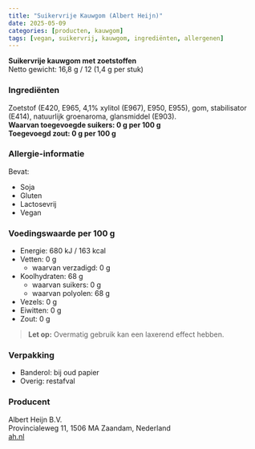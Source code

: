 ```yaml
---
title: "Suikervrije Kauwgom (Albert Heijn)"
date: 2025-05-09
categories: [producten, kauwgom]
tags: [vegan, suikervrij, kauwgom, ingrediënten, allergenen]
---
```


**Suikervrije kauwgom met zoetstoffen**  
Netto gewicht: 16,8 g / 12  (1,4 g per stuk)

### Ingrediënten
Zoetstof (E420, E965, 4,1% xylitol (E967), E950, E955), gom, stabilisator (E414), natuurlijk groenaroma, glansmiddel (E903).  
**Waarvan toegevoegde suikers: 0 g per 100 g**  
**Toegevoegd zout: 0 g per 100 g**

### Allergie-informatie
Bevat:
- Soja  
- Gluten  
- Lactosevrij  
- Vegan

### Voedingswaarde per 100 g
- Energie: 680 kJ / 163 kcal  
- Vetten: 0 g  
  - waarvan verzadigd: 0 g  
- Koolhydraten: 68 g  
  - waarvan suikers: 0 g  
  - waarvan polyolen: 68 g  
- Vezels: 0 g  
- Eiwitten: 0 g  
- Zout: 0 g

> **Let op:** Overmatig gebruik kan een laxerend effect hebben.

### Verpakking
- Banderol: bij oud papier  
- Overig: restafval

### Producent
Albert Heijn B.V.  
Provincialeweg 11, 1506 MA Zaandam, Nederland  
[ah.nl](https://ah.nl)